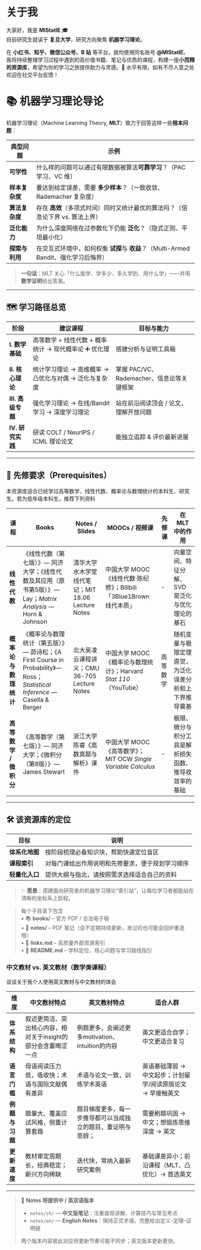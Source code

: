 # 关于我

大家好，我是 **MIStatlE** 🎓  
目前研究生就读于 **复旦大学**，研究方向聚焦 **机器学习理论**。  

在 **小红书、知乎、微信公众号、B 站** 等平台，我均使用同名账号 **@MIStatlE**。  
我将持续整理学习过程中遇到的高价值书籍、笔记与优质的课程，构建一座**小而精的资源库**，希望为你的学习之旅提供助力与灵感。🚀
水平有限，如有不尽人意之处欢迎在社交平台反馈！

# 📚 机器学习理论导论

机器学习理论（Machine Learning Theory, **MLT**）致力于回答这样一些**根本问题**：

| 典型问题 | 示例 |
|-----------|-------|
| **可学性** | 什么样的问题可以通过有限数据被算法**可靠学习**？（PAC 学习、VC 维） |
| **样本复杂度** | 要达到给定误差，需要 **多少样本**？（一致收敛、Rademacher 复杂度） |
| **算法复杂度** | 存在 **高效**（多项式时间）同时又统计最优的算法吗？（信息论下界 vs. 算法上界） |
| **泛化能力** | 为什么深度网络在过参数化下仍能 **泛化**？（隐式正则、平坦最小化） |
| **探索与利用** | 在交互式环境中，如何权衡 **试探**与 **收益**？（Multi-Armed Bandit、强化学习后悔界） |

> **一句话**：MLT 关心「什么能学、学多少、多久学到、用什么学」——并用**数学证明**给出答案。

---

## 🗺️ 学习路径总览

| 阶段 | 建议课程 | 目标与能力 |
|------|----------|------------|
| **Ⅰ. 数学基础** | 高等数学 + 线性代数 + 概率统计 → 现代概率论 ➕ 优化理论 | 搭建分析与证明工具箱 |
| **Ⅱ. 核心理论** | 统计学习理论 → 高维概率 → 凸优化与对偶 → 泛化与复杂度 | 掌握 PAC/VC、Rademacher、信息论等关键框架 |
| **Ⅲ. 高级专题** | 强化学习理论 → 在线/Bandit 学习 → 深度学习理论 | 站在前沿阅读顶会 / 论文，理解开放问题 |
| **Ⅳ. 研究实践** | 研读 COLT / NeurIPS / ICML 理论论文 | 能独立追踪 & 评价最新进展 |

---

## 🔗 先修要求（Prerequisites）
本资源库适合已经学过高等数学、线性代数、概率论与数理统计的本科生、研究生。若为低年级本科生，推荐下列资料

| 课程 | Books | Notes / Slides | MOOCs / 视频课 | 先修课 | 在 MLT 中的作用 |
|------|-------|----------------|---------------|--------|-----------------|
| **线性代数** | 《线性代数（第七版）》— 同济大学；《线性代数及其应用（原书第5版）》— Lay；*Matrix Analysis* — Horn & Johnson | 清华大学水木学堂线代笔记；MIT 18.06 Lecture Notes | 中国大学 MOOC《线性代数·陈纪修》；Bilibili「3Blue1Brown 线代本质」 | - | 向量空间、特征分解、SVD 是泛化与优化理论的基石 |
| **概率论与数理统计** | 《概率论与数理统计（第五版）》— 茆诗松；《A First Course in Probability》— Ross；*Statistical Inference* — Casella & Berger | 北大吴凌云课程讲义；CMU 36-705 Lecture Notes | 中国大学 MOOC《概率论与数理统计》；Harvard *Stat 110*（YouTube） | 高等数学 | 随机变量与极限定理直觉，为泛化误差分析和上下界推导奠基 |
| **高等数学 / 微积分** | 《高等数学（第七版）》— 同济大学；《微积分（第8版）》— James Stewart | 浙江大学陈睿《高数真题与解析》课件 | 中国大学 MOOC《高等数学》；MIT OCW *Single Variable Calculus* | - | 极限、微分与积分工具是解析损失函数、推导收敛率的基础 |



---

## 🛠 该资源库的定位

| 目标 | 说明 |
|------|------|
| **体系化地图** | 按阶段梳理必备知识块，帮助快速定位盲区 |
| **课程索引** | 对每门课给出作用说明和先修要求，便于规划学习顺序 |
| **轻量化入口** | 提供大纲与指北，请按照需求选择适合自己的资料 |



> ✨ **愿景**：搭建面向研究者的机器学习理论“索引站”，让每位学习者都能站在清晰的坐标系上启程。



> 每个子目录下包含  
> • 📚 **books/** – 官方 PDF / 合法电子稿  
> • 📝 **notes/** – PDF 笔记（会不定期持续更新，发过的也可能会回炉重造哦）  
> • 🔗 **links.md** – 高质量外部资源索引  
> • 📄 **README.md** – 学科定位、核心问题与学习路线指引  

### 中文教材 vs. 英文教材（数学类课程）
谈谈关于我个人使用英文教材与中文教材的体会

| 维度 | 中文教材特点 | 英文教材特点 | 适合人群 |
|------|-------------|-------------|----------|
| **体系结构** | 叙述更简洁、突出核心内容，相对关于insight的部分会含蓄晦涩一点 | 例题更多，会阐述更多motivation、intuition的内容 | 英文更适合自学；中文更适合复习 |
| **语言门槛** | 母语阅读压力低，吸收快；术语与国际文献偶有差异 | 术语与论文一致，训练学术英语 | 英语基础薄弱 → 中文起步；计划留学/阅读原版论文 → 早接触英文 |
| **例题与习题** | 题量大、覆盖应试风格，侧重计算套路 | 题目梯度更多，每一步推导都可以当成独立的题目，重证明与思辨； | 需要刷题巩固 → 中文；想锻炼思维深度 → 英文 |
| **更新速度** | 教材审定周期长，经典稳定；新兴方向稀缺 | 迭代快，常纳入最新研究案例 | 基础课差异小；前沿课程（MLT、凸优化）→ 首选英文 |

--- 

> 📝 **Notes 将提供中 / 英双语版本**  
> * `notes/zh/` — **中文版笔记**：注重直观讲解、计算技巧与常见考点  
> * `notes/en/` — **English Notes**：保持正式术语，完整给出定义-定理-证明链  
>   
> 两个版本内容彼此对应但更新节奏可能不同步；英文版本更新更快。






